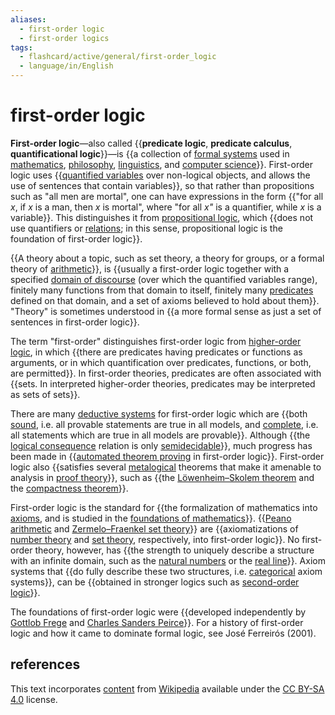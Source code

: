 ```yaml
---
aliases:
  - first-order logic
  - first-order logics
tags:
  - flashcard/active/general/first-order_logic
  - language/in/English
---
```


# first-order logic

__First-order logic__—also called {{__predicate logic__, __predicate calculus__, __quantificational logic__}}—is {{a collection of [formal systems](formal%20system.md) used in [mathematics](mathematics.md), [philosophy](philosophy.md), [linguistics](linguistics.md), and [computer science](computer%20science.md)}}. First-order logic uses {{[quantified variables](quantifier%20(logic).md) over non-logical objects, and allows the use of sentences that contain variables}}, so that rather than propositions such as "all men are mortal", one can have expressions in the form {{"for all _x_, if _x_ is a man, then _x_ is mortal", where "for all _x"_ is a quantifier, while _x_ is a variable}}. This distinguishes it from [propositional logic](propositional%20calculus.md), which {{does not use quantifiers or [relations](finitary%20relation.md); in this sense, propositional logic is the foundation of first-order logic}}. <!--SR:!2024-11-27,58,310!2024-11-17,51,310!2024-12-03,64,310!2024-11-26,57,310!2024-11-04,37,290-->

{{A theory about a topic, such as set theory, a theory for groups, or a formal theory of [arithmetic](arithmetic.md)}}, is {{usually a first-order logic together with a specified [domain of discourse](domain%20of%20discourse.md) (over which the quantified variables range), finitely many functions from that domain to itself, finitely many [predicates](predicate%20(mathematical%20logic).md) defined on that domain, and a set of axioms believed to hold about them}}. "Theory" is sometimes understood in {{a more formal sense as just a set of sentences in first-order logic}}. <!--SR:!2024-12-11,71,310!2024-10-20,26,270!2024-12-10,70,310-->

The term "first-order" distinguishes first-order logic from [higher-order logic](higher-order%20logic.md), in which {{there are predicates having predicates or functions as arguments, or in which quantification over predicates, functions, or both, are permitted}}. In first-order theories, predicates are often associated with {{sets. In interpreted higher-order theories, predicates may be interpreted as sets of sets}}. <!--SR:!2024-11-15,46,290!2024-11-11,42,290-->

There are many [deductive systems](formal%20system.md#deductive%20system) for first-order logic which are {{both [sound](soundness.md#logical%20systems), i.e. all provable statements are true in all models, and [complete](completeness%20(logic).md), i.e. all statements which are true in all models are provable}}. Although {{the [logical consequence](logical%20consequence.md) relation is only [semidecidable](decidability%20(logic).md#semidecidability)}}, much progress has been made in {{[automated theorem proving](automated%20theorem%20proving.md) in first-order logic}}. First-order logic also {{satisfies several [metalogical](metalogic.md) theorems that make it amenable to analysis in [proof theory](proof%20theory.md)}}, such as {{the [Löwenheim–Skolem theorem](Löwenheim–Skolem%20theorem.md) and the [compactness theorem](compactness%20theorem.md)}}. <!--SR:!2024-11-05,38,290!2024-10-25,29,270!2024-10-29,36,290!2024-10-31,38,290!2024-10-22,27,270-->

First-order logic is the standard for {{the formalization of mathematics into [axioms](axiomatic%20system.md), and is studied in the [foundations of mathematics](foundations%20of%20mathematics.md)}}. {{[Peano arithmetic](peano%20axioms.md) and [Zermelo–Fraenkel set theory](Zermelo–Fraenkel%20set%20theory.md)}} are {{axiomatizations of [number theory](number%20theory.md) and [set theory](set%20theory.md), respectively, into first-order logic}}. No first-order theory, however, has {{the strength to uniquely describe a structure with an infinite domain, such as the [natural numbers](natural%20number.md) or the [real line](number%20line.md)}}. Axiom systems that {{do fully describe these two structures, i.e. [categorical](categorical%20theory.md) axiom systems}}, can be {{obtained in stronger logics such as [second-order logic](second-order%20logic.md)}}. <!--SR:!2024-11-18,48,290!2024-12-04,57,270!2024-10-24,29,270!2024-10-12,20,250!2024-10-31,37,290!2024-10-26,34,290-->

The foundations of first-order logic were {{developed independently by [Gottlob Frege](Gottlob%20Frege.md) and [Charles Sanders Peirce](Charles%20Sanders%20Peirce.md)}}. For a history of first-order logic and how it came to dominate formal logic, see José Ferreirós (2001). <!--SR:!2024-10-14,22,250-->

## references

This text incorporates [content](https://en.wikipedia.org/wiki/first-order_logic) from [Wikipedia](Wikipedia.md) available under the [CC BY-SA 4.0](https://creativecommons.org/licenses/by-sa/4.0/) license.
